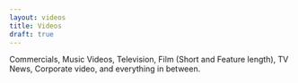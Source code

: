 ```yaml
---
layout: videos
title: Videos
draft: true
---
```

Commercials, Music Videos, Television, Film (Short and Feature length), TV News, Corporate video, and everything in between.